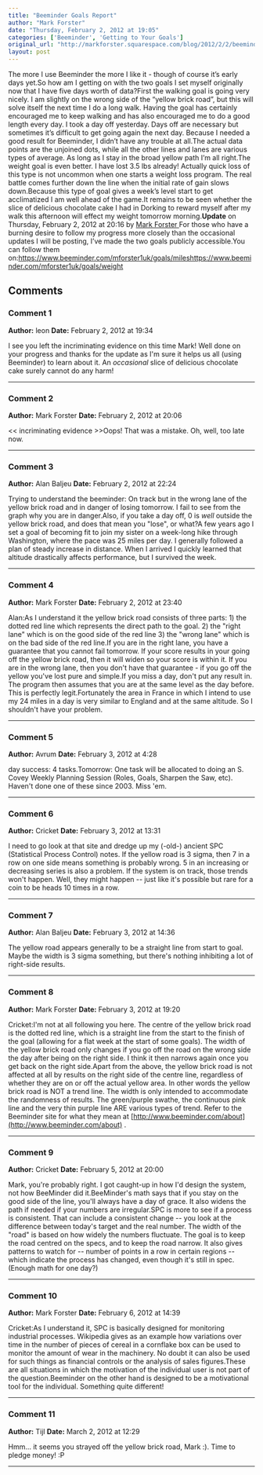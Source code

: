 ```yaml
---
title: "Beeminder Goals Report"
author: "Mark Forster"
date: "Thursday, February 2, 2012 at 19:05"
categories: ['Beeminder', 'Getting to Your Goals']
original_url: "http://markforster.squarespace.com/blog/2012/2/2/beeminder-goals-report.html"
layout: post
---
```


The more I use Beeminder the more I like it - though of course it’s early days yet.So how am I getting on with the two goals I set myself originally now that I have five days worth of data?First the walking goal is going very nicely. I am slightly on the wrong side of the “yellow brick road”, but this will solve itself the next time I do a long walk. Having the goal has certainly encouraged me to keep walking and has also encouraged me to do a good length every day. I took a day off yesterday. Days off are necessary but sometimes it’s difficult to get going again the next day. Because I needed a good result for Beeminder, I didn’t have any trouble at all.The actual data points are the unjoined dots, while all the other lines and lanes are various types of average. As long as I stay in the broad yellow path I’m all right.The weight goal is even better. I have lost 3.5 lbs already! Actually quick loss of this type is not uncommon when one starts a weight loss program. The real battle comes further down the line when the initial rate of gain slows down.Because this type of goal gives a week’s level start to get acclimatized I am well ahead of the game.It remains to be seen whether the slice of delicious chocolate cake I had in Dorking to reward myself after my walk this afternoon will effect my weight tomorrow morning.**Update** on Thursday, February 2, 2012 at 20:16 by
[
Mark Forster
](/member/markforster)For those who have a burning desire to follow my progress more closely than the occasional updates I will be posting, I’ve made the two goals publicly accessible.You can follow them on:https://www.beeminder.com/mforster1uk/goals/mileshttps://www.beeminder.com/mforster1uk/goals/weight

## Comments

### Comment 1
**Author:** leon
**Date:** February 2, 2012 at 19:34

I see you left the incriminating evidence on this time Mark! Well done on your progress and thanks for the update as I'm sure it helps us all (using Beeminder) to learn about it. An *occasional* slice of delicious chocolate cake surely cannot do any harm!

---

### Comment 2
**Author:** Mark Forster
**Date:** February 2, 2012 at 20:06

<< incriminating evidence >>Oops! That was a mistake. Oh, well, too late now.

---

### Comment 3
**Author:** Alan Baljeu
**Date:** February 2, 2012 at 22:24

Trying to understand the beeminder: On track but in the wrong lane of the yellow brick road and in danger of losing tomorrow. I fail to see from the graph why you are in danger.Also, if you take a day off, 0 is *well* outside the yellow brick road, and does that mean you "lose", or what?A few years ago I set a goal of becoming fit to join my sister on a week-long hike through Washington, where the pace was 25 miles per day. I generally followed a plan of steady increase in distance. When I arrived I quickly learned that altitude drastically affects performance, but I survived the week.

---

### Comment 4
**Author:** Mark Forster
**Date:** February 2, 2012 at 23:40

Alan:As I understand it the yellow brick road consists of three parts: 1) the dotted red line which represents the direct path to the goal. 2) the "right lane" which is on the good side of the red line 3) the "wrong lane" which is on the bad side of the red line.If you are in the right lane, you have a guarantee that you cannot fail tomorrow. If your score results in your going off the yellow brick road, then it will widen so your score is within it. If you are in the wrong lane, then you don't have that guarantee - if you go off the yellow you've lost pure and simple.If you miss a day, don't put any result in. The program then assumes that you are at the same level as the day before. This is perfectly legit.Fortunately the area in France in which I intend to use my 24 miles in a day is very similar to England and at the same altitude. So I shouldn't have your problem.

---

### Comment 5
**Author:** Avrum
**Date:** February 3, 2012 at 4:28

day success: 4 tasks.Tomorrow: One task will be allocated to doing an S. Covey Weekly Planning Session (Roles, Goals, Sharpen the Saw, etc). Haven't done one of these since 2003. Miss 'em.

---

### Comment 6
**Author:** Cricket
**Date:** February 3, 2012 at 13:31

I need to go look at that site and dredge up my (-old-) ancient SPC (Statistical Process Control) notes. If the yellow road is 3 sigma, then 7 in a row on one side means something is probably wrong. 5 in an increasing or decreasing series is also a problem. If the system is on track, those trends won't happen. Well, they might happen -- just like it's possible but rare for a coin to be heads 10 times in a row.

---

### Comment 7
**Author:** Alan Baljeu
**Date:** February 3, 2012 at 14:36

The yellow road appears generally to be a straight line from start to goal. Maybe the width is 3 sigma something, but there's nothing inhibiting a lot of right-side results.

---

### Comment 8
**Author:** Mark Forster
**Date:** February 3, 2012 at 19:20

Cricket:I'm not at all following you here. The centre of the yellow brick road is the dotted red line, which is a straight line from the start to the finish of the goal (allowing for a flat week at the start of some goals). The width of the yellow brick road only changes if you go off the road on the wrong side the day after being on the right side. I think it then narrows again once you get back on the right side.Apart from the above, the yellow brick road is not affected at all by results on the right side of the centre line, regardless of whether they are on or off the actual yellow area. In other words the yellow brick road is NOT a trend line. The width is only intended to accommodate the randomness of results. The green/purple swathe, the continuous pink line and the very thin purple line ARE various types of trend. Refer to the Beeminder site for what they mean at [http://www.beeminder.com/about](http://www.beeminder.com/about) .

---

### Comment 9
**Author:** Cricket
**Date:** February 5, 2012 at 20:00

Mark, you're probably right. I got caught-up in how I'd design the system, not how BeeMinder did it.BeeMinder's math says that if you stay on the good side of the line, you'll always have a day of grace. It also widens the path if needed if your numbers are irregular.SPC is more to see if a process is consistent. That can include a consistent change -- you look at the difference between today's target and the real number. The width of the "road" is based on how widely the numbers fluctuate. The goal is to keep the road centred on the specs, and to keep the road narrow. It also gives patterns to watch for -- number of points in a row in certain regions -- which indicate the process has changed, even though it's still in spec. (Enough math for one day?)

---

### Comment 10
**Author:** Mark Forster
**Date:** February 6, 2012 at 14:39

Cricket:As I understand it, SPC is basically designed for monitoring industrial processes. Wikipedia gives as an example how variations over time in the number of pieces of cereal in a cornflake box can be used to monitor the amount of wear in the machinery. No doubt it can also be used for such things as financial controls or the analysis of sales figures.These are all situations in which the motivation of the individual user is not part of the question.Beeminder on the other hand is designed to be a motivational tool for the individual. Something quite different!

---

### Comment 11
**Author:** Tijl
**Date:** March 2, 2012 at 12:29

Hmm... it seems you strayed off the yellow brick road, Mark :). Time to pledge money! :P

---
